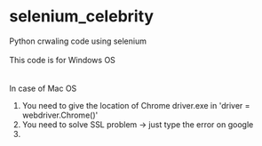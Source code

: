# selenium_celebrity
Python crwaling code using selenium<br><br>
This code is for Windows OS<br><br>
<br>
In case of Mac OS

1. You need to give the location of Chrome driver.exe in 'driver = webdriver.Chrome()'
2. You need to solve SSL problem -> just type the error on google
3. 

